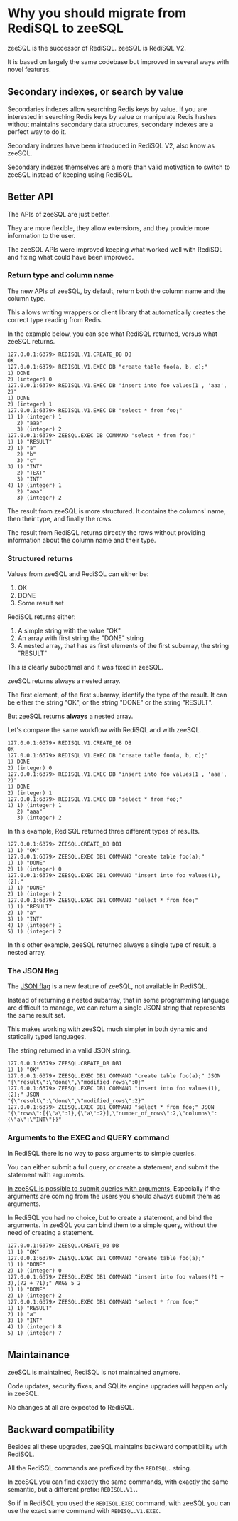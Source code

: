 # Why you should migrate from RediSQL to zeeSQL

zeeSQL is the successor of RediSQL. zeeSQL is RediSQL V2.

It is based on largely the same codebase but improved in several ways with novel features.

## Secondary indexes, or search by value

Secondaries indexes allow searching Redis keys by value. If you are interested in searching Redis keys by value or manipulate Redis hashes without maintains secondary data structures, secondary indexes are a perfect way to do it.

Secondary indexes have been introduced in RediSQL V2, also know as zeeSQL.

Secondary indexes themselves are a more than valid motivation to switch to zeeSQL instead of keeping using RediSQL.

## Better API

The APIs of zeeSQL are just better.

They are more flexible, they allow extensions, and they provide more information to the user.

The zeeSQL APIs were improved keeping what worked well with RediSQL and fixing what could have been improved.

### Return type and column name

The new APIs of zeeSQL, by default, return both the column name and the column type.

This allows writing wrappers or client library that automatically creates the correct type reading from Redis.

In the example below, you can see what RediSQL returned, versus what zeeSQL returns.

```text
127.0.0.1:6379> REDISQL.V1.CREATE_DB DB
OK
127.0.0.1:6379> REDISQL.V1.EXEC DB "create table foo(a, b, c);"
1) DONE
2) (integer) 0
127.0.0.1:6379> REDISQL.V1.EXEC DB "insert into foo values(1 , 'aaa', 2)"
1) DONE
2) (integer) 1
127.0.0.1:6379> REDISQL.V1.EXEC DB "select * from foo;"
1) 1) (integer) 1
   2) "aaa"
   3) (integer) 2
127.0.0.1:6379> ZEESQL.EXEC DB COMMAND "select * from foo;"
1) 1) "RESULT"
2) 1) "a"
   2) "b"
   3) "c"
3) 1) "INT"
   2) "TEXT"
   3) "INT"
4) 1) (integer) 1
   2) "aaa"
   3) (integer) 2
```

The result from zeeSQL is more structured. It contains the columns' name, then their type, and finally the rows.

The result from RediSQL returns directly the rows without providing information about the column name and their type.

### Structured returns

Values from zeeSQL and RediSQL can either be:

1. OK
2. DONE
3. Some result set

RediSQL returns either:

1. A simple string with the value "OK"
2. An array with first string the "DONE" string
3. A nested array, that has as first elements of the first subarray, the string "RESULT"

This is clearly suboptimal and it was fixed in zeeSQL.

zeeSQL returns always a nested array.

The first element, of the first subarray, identify the type of the result. It can be either the string "OK", or the string "DONE" or the string "RESULT".

But zeeSQL returns **always** a nested array.

Let's compare the same workflow with RediSQL and with zeeSQL.

```text
127.0.0.1:6379> REDISQL.V1.CREATE_DB DB
OK
127.0.0.1:6379> REDISQL.V1.EXEC DB "create table foo(a, b, c);"
1) DONE
2) (integer) 0
127.0.0.1:6379> REDISQL.V1.EXEC DB "insert into foo values(1 , 'aaa', 2)"
1) DONE
2) (integer) 1
127.0.0.1:6379> REDISQL.V1.EXEC DB "select * from foo;"
1) 1) (integer) 1
   2) "aaa"
   3) (integer) 2
```

In this example, RediSQL returned three different types of results.

```text
127.0.0.1:6379> ZEESQL.CREATE_DB DB1
1) 1) "OK"
127.0.0.1:6379> ZEESQL.EXEC DB1 COMMAND "create table foo(a);"
1) 1) "DONE"
2) 1) (integer) 0
127.0.0.1:6379> ZEESQL.EXEC DB1 COMMAND "insert into foo values(1),(2);"
1) 1) "DONE"
2) 1) (integer) 2
127.0.0.1:6379> ZEESQL.EXEC DB1 COMMAND "select * from foo;"
1) 1) "RESULT"
2) 1) "a"
3) 1) "INT"
4) 1) (integer) 1
5) 1) (integer) 2
```

In this other example, zeeSQL returned always a single type of result, a nested array.

### The JSON flag

The [JSON flag](references.md#json-flag) is a new feature of zeeSQL, not available in RediSQL.

Instead of returning a nested subarray, that in some programming language are difficult to manage, we can return a single JSON string that represents the same result set.

This makes working with zeeSQL much simpler in both dynamic and statically typed languages.

The string returned in a valid JSON string.

```text
127.0.0.1:6379> ZEESQL.CREATE_DB DB1
1) 1) "OK"
127.0.0.1:6379> ZEESQL.EXEC DB1 COMMAND "create table foo(a);" JSON
"{\"result\":\"done\",\"modified_rows\":0}"
127.0.0.1:6379> ZEESQL.EXEC DB1 COMMAND "insert into foo values(1),(2);" JSON
"{\"result\":\"done\",\"modified_rows\":2}"
127.0.0.1:6379> ZEESQL.EXEC DB1 COMMAND "select * from foo;" JSON
"{\"rows\":[{\"a\":1},{\"a\":2}],\"number_of_rows\":2,\"columns\":{\"a\":\"INT\"}}"
```

### Arguments to the EXEC and QUERY command

In RediSQL there is no way to pass arguments to simple queries.

You can either submit a full query, or create a statement, and submit the statement with arguments.

[In zeeSQL is possible to submit queries with arguments.](references.md#args-arguments) Especially if the arguments are coming from the users you should always submit them as arguments.

In RediSQL you had no choice, but to create a statement, and bind the arguments. In zeeSQL you can bind them to a simple query, without the need of creating a statement.

```text
127.0.0.1:6379> ZEESQL.CREATE_DB DB
1) 1) "OK"
127.0.0.1:6379> ZEESQL.EXEC DB1 COMMAND "create table foo(a);"
1) 1) "DONE"
2) 1) (integer) 0
127.0.0.1:6379> ZEESQL.EXEC DB1 COMMAND "insert into foo values(?1 + 3),(?2 + ?1);" ARGS 5 2
1) 1) "DONE"
2) 1) (integer) 2
127.0.0.1:6379> ZEESQL.EXEC DB1 COMMAND "select * from foo;"
1) 1) "RESULT"
2) 1) "a"
3) 1) "INT"
4) 1) (integer) 8
5) 1) (integer) 7
```

## Maintainance

zeeSQL is maintained, RediSQL is not maintained anymore.

Code updates, security fixes, and SQLite engine upgrades will happen only in zeeSQL.

No changes at all are expected to RediSQL.

## Backward compatibility

Besides all these upgrades, zeeSQL maintains backward compatibility with RediSQL.

All the RediSQL commands are prefixed by the `REDISQL.` string.

In zeeSQL you can find exactly the same commands, with exactly the same semantic, but a different prefix: `REDISQL.V1.`.

So if in RediSQL you used the `REDISQL.EXEC` command, with zeeSQL you can use the exact same command with `REDISQL.V1.EXEC`.

